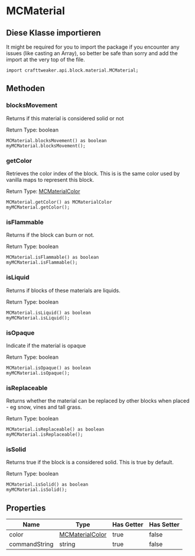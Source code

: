# MCMaterial

## Diese Klasse importieren

It might be required for you to import the package if you encounter any issues (like casting an Array), so better be safe than sorry and add the import at the very top of the file.
```zenscript
import crafttweaker.api.block.material.MCMaterial;
```


## Methoden

### blocksMovement

Returns if this material is considered solid or not

Return Type: boolean

```zenscript
MCMaterial.blocksMovement() as boolean
myMCMaterial.blocksMovement();
```
### getColor

Retrieves the color index of the block. This is is the same color used by vanilla maps to represent this block.

Return Type: [MCMaterialColor](/vanilla/api/block/material/MCMaterialColor)

```zenscript
MCMaterial.getColor() as MCMaterialColor
myMCMaterial.getColor();
```
### isFlammable

Returns if the block can burn or not.

Return Type: boolean

```zenscript
MCMaterial.isFlammable() as boolean
myMCMaterial.isFlammable();
```
### isLiquid

Returns if blocks of these materials are liquids.

Return Type: boolean

```zenscript
MCMaterial.isLiquid() as boolean
myMCMaterial.isLiquid();
```
### isOpaque

Indicate if the material is opaque

Return Type: boolean

```zenscript
MCMaterial.isOpaque() as boolean
myMCMaterial.isOpaque();
```
### isReplaceable

Returns whether the material can be replaced by other blocks when placed - eg snow, vines and tall grass.

Return Type: boolean

```zenscript
MCMaterial.isReplaceable() as boolean
myMCMaterial.isReplaceable();
```
### isSolid

Returns true if the block is a considered solid. This is true by default.

Return Type: boolean

```zenscript
MCMaterial.isSolid() as boolean
myMCMaterial.isSolid();
```

## Properties

| Name          | Type                                                           | Has Getter | Has Setter |
| ------------- | -------------------------------------------------------------- | ---------- | ---------- |
| color         | [MCMaterialColor](/vanilla/api/block/material/MCMaterialColor) | true       | false      |
| commandString | string                                                         | true       | false      |

